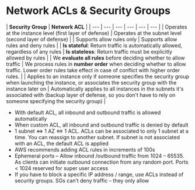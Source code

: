 # Network ACLs & Security Groups

| **Security Group** | **Network ACL** |
| --- | --- | --- | --- | --- | --- |
| Operates at the instance level \(first layer of defense\) | Operates at the subnet level \(second layer of defense\) |
| Supports allow rules only | Supports allow rules and deny rules |
| **Is stateful**: Return traffic is automatically allowed, regardless of any rules | **Is stateless**: Return traffic must be explicitly allowed by rules |
| We **evaluate all rules** before deciding whether to allow traffic | We process rules in **number order** when deciding whether to allow traffic. Lower order rules take effect in case of conflict with higher order rules. |
| Applies to an instance only if someone specifies the security group when launching the instance, or associates the security group with the instance later on | Automatically applies to all instances in the subnets it's associated with \(backup layer of defense, so you don't have to rely on someone specifying the security group\) |

* With default ACL, all inbound and outbound traffic is allowed automatically
* When custom ACL, all inbound and outbound traffic is denied by default
* 1 subnet &lt;=&gt; 1 AZ &lt;=&gt; 1 ACL. ACLs can be associated to only 1 subnet at a time. You can reassign to another subnet. If subnet is not associated with an ACL, the default ACL is applied
* AWS recommends adding ACL rules in increments of 100s
* Ephemeral ports – Allow inbound /outbound traffic from 1024 – 65535. As clients can initiate outbound connection from any random port. Ports &lt; 1024 reserved for super user access
* If you have to block a specific IP address / range, use ACLs instead of security groups. SGs can’t deny traffic – they only allow

